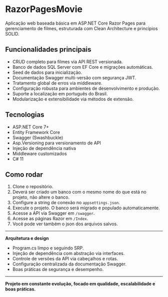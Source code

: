 # RazorPagesMovie

Aplicação web baseada básica em ASP.NET Core Razor Pages para gerenciamento de filmes, estruturada com Clean Architecture e princípios SOLID.

## Funcionalidades principais

- CRUD completo para filmes via API REST versionada.
- Banco de dados SQL Server com EF Core e migrações automáticas.
- Seed de dados para inicialização.
- Documentação Swagger multi-versão com segurança JWT.
- Tratamento global de erros via middleware.
- Configuração robusta para ambientes de desenvolvimento e produção.
- Suporte a localização em português do Brasil.
- Modularização e extensibilidade via métodos de extensão.

## Tecnologias

- ASP.NET Core 7+
- Entity Framework Core
- Swagger (Swashbuckle)
- Asp.Versioning para versionamento de API
- Injeção de dependência nativa
- Middleware customizados
- C# 11

## Como rodar

1. Clone o repositório.
2. Deverá ser criado um banco com o mesmo nome do que está no projeto, não altere o banco.
3. Configure a string de conexão no `appsettings.json`.
4. Execute o projeto. O banco será migrado e populado automaticamente.
5. Acesse a API via Swagger em `/swagger`.
6. Acesse as páginas Razor em `/Index`.
7. Você pode ver também o json dos arquivos salvos.

---

**Arquitetura e design**

- Program.cs limpo e seguindo SRP.
- Injeção de dependência com abstração via interfaces.
- Controle de versões da API via cabeçalhos e rotas.
- Configuração centralizada da documentação Swagger.
- Boas práticas de segurança e desempenho.

---

**Projeto em constante evolução, focado em qualidade, escalabilidade e boas práticas.**
